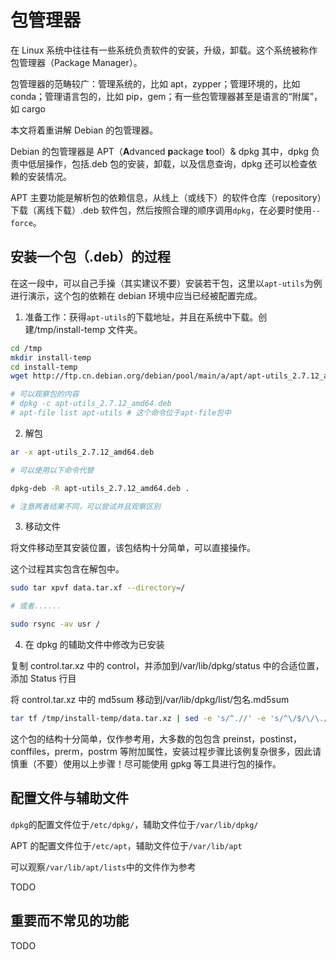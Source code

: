 # 包管理器

在 Linux 系统中往往有一些系统负责软件的安装，升级，卸载。这个系统被称作包管理器（Package Manager）。

包管理器的范畴较广：管理系统的，比如 apt，zypper；管理环境的，比如 conda；管理语言包的，比如 pip，gem；有一些包管理器甚至是语言的“附属”，如 cargo

本文将着重讲解 Debian 的包管理器。

Debian 的包管理器是 APT（**A**dvanced **p**ackage **t**ool）& dpkg 其中，dpkg 负责中低层操作，包括.deb 包的安装，卸载，以及信息查询，dpkg 还可以检查依赖的安装情况。

APT 主要功能是解析包的依赖信息，从线上（或线下）的软件仓库（repository）下载（离线下载）.deb 软件包，然后按照合理的顺序调用`dpkg`，在必要时使用`--force`。

## 安装一个包（.deb）的过程

在这一段中，可以自己手操（其实建议不要）安装若干包，这里以`apt-utils`为例进行演示，这个包的依赖在 debian 环境中应当已经被配置完成。

1. 准备工作：获得`apt-utils`的下载地址，并且在系统中下载。创建/tmp/install-temp 文件夹。

```bash
cd /tmp
mkdir install-temp
cd install-temp
wget http://ftp.cn.debian.org/debian/pool/main/a/apt/apt-utils_2.7.12_amd64.deb

# 可以观察包的内容
# dpkg -c apt-utils_2.7.12_amd64.deb
# apt-file list apt-utils # 这个命令位于apt-file包中
```

2. 解包

```bash
ar -x apt-utils_2.7.12_amd64.deb

# 可以使用以下命令代替

dpkg-deb -R apt-utils_2.7.12_amd64.deb .

# 注意两者结果不同，可以尝试并且观察区别
```

3. 移动文件

将文件移动至其安装位置，该包结构十分简单，可以直接操作。

这个过程其实包含在解包中。

```bash
sudo tar xpvf data.tar.xf --directory=/

# 或者......

sudo rsync -av usr /
```

4. 在 dpkg 的辅助文件中修改为已安装

复制 control.tar.xz 中的 control，并添加到/var/lib/dpkg/status 中的合适位置，添加 Status 行目

将 control.tar.xz 中的 md5sum 移动到/var/lib/dpkg/list/包名.md5sum

```bash
tar tf /tmp/install-temp/data.tar.xz | sed -e 's/^.//' -e 's/^\/$/\/\./' > /var/lib/dpkg/list/包名.list
```

这个包的结构十分简单，仅作参考用，大多数的包包含 preinst，postinst，conffiles，prerm，postrm 等附加属性，安装过程步骤比该例复杂很多，因此请慎重（不要）使用以上步骤！尽可能使用 gpkg 等工具进行包的操作。

## 配置文件与辅助文件

`dpkg`的配置文件位于`/etc/dpkg/`，辅助文件位于`/var/lib/dpkg/`

APT 的配置文件位于`/etc/apt`，辅助文件位于`/var/lib/apt`

可以观察`/var/lib/apt/lists`中的文件作为参考

TODO

## 重要而不常见的功能

TODO
